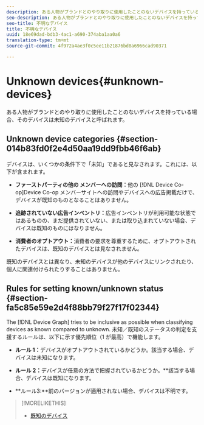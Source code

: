 ```yaml
---
description: ある人物がブランドとのやり取りに使用したことのないデバイスを持っている場合、そのデバイスは未知のデバイスと呼ばれます。
seo-description: ある人物がブランドとのやり取りに使用したことのないデバイスを持っている場合、そのデバイスは未知のデバイスと呼ばれます。
seo-title: 不明なデバイス
title: 不明なデバイス
uuid: 18e69dad-bdb3-4ac1-a690-374aba1aa0a6
translation-type: tm+mt
source-git-commit: 4f972a4ae3f0c5ee11b21876bd8a6966cad90371

---
```



# Unknown devices{#unknown-devices}

ある人物がブランドとのやり取りに使用したことのないデバイスを持っている場合、そのデバイスは未知のデバイスと呼ばれます。

## Unknown device categories {#section-014b83fd0f2e4d50aa19dd9fbb46f6ab}

デバイスは、いくつかの条件下で「未知」であると見なされます。これには、以下が含まれます。

* **ファーストパーティの他の メンバーへの訪問：**&#x200B;他の [!DNL Device Co-op]Device Co-op メンバーサイトへの訪問やデバイスへの広告掲載だけで、デバイスが既知のものとなることはありません。

* **追跡されていない広告インベントリ：**&#x200B;広告インベントリが利用可能な状態ではあるものの、まだ提供されていない、または取り込まれていない場合、デバイスは既知のものにはなりません。
* **消費者のオプトアウト：**&#x200B;消費者の要求を尊重するために、オプトアウトされたデバイスは、既知のデバイスとは見なされません。

既知のデバイスとは異なり、未知のデバイスが他のデバイスにリンクされたり、個人に関連付けられたりすることはありません。

## Rules for setting known/unknown status {#section-fa5c85e59e2d4f88bb79f27f17f02344}

The [!DNL Device Graph] tries to be inclusive as possible when classifying devices as known compared to unknown. 未知／既知のステータスの判定を支援するルールは、以下に示す優先順位（1 が最高）で機能します。

* **ルール 1：**&#x200B;デバイスがオプトアウトされているかどうか。該当する場合、デバイスは未知になります。
* **ルール 2：**&#x200B;デバイスが任意の方法で把握されているかどうか。**&#x200B;該当する場合、デバイスは既知になります。

* **ルール3:**前のバージョンが適用されない場合、デバイスは不明です。

>[!MORELIKETHIS]
>
>* [既知のデバイス](../processes/known-device.md#concept-8e87c276819a48bfac5cef10b45216d1)

